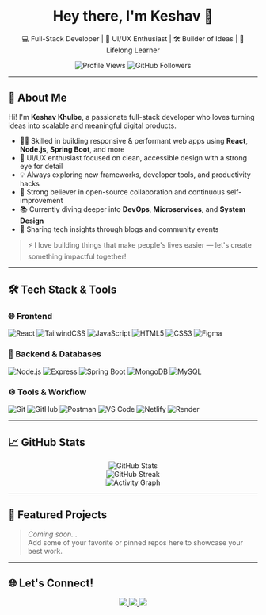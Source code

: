 <h1 align="center">Hey there, I'm Keshav 👋</h1>

<p align="center">
  💻 Full-Stack Developer | 🎨 UI/UX Enthusiast | 🛠️ Builder of Ideas | 🌱 Lifelong Learner
</p>

<p align="center">
  <img src="https://komarev.com/ghpvc/?username=keshav7662&label=Profile%20Views&color=0e75b6&style=flat" alt="Profile Views" />
  <img src="https://img.shields.io/github/followers/keshav7662?label=Followers&style=social" alt="GitHub Followers" />
</p>

---

## 🚀 About Me

Hi! I'm **Keshav Khulbe**, a passionate full-stack developer who loves turning ideas into scalable and meaningful digital products.

- 👨‍💻 Skilled in building responsive & performant web apps using **React**, **Node.js**, **Spring Boot**, and more
- 🎨 UI/UX enthusiast focused on clean, accessible design with a strong eye for detail
- 💡 Always exploring new frameworks, developer tools, and productivity hacks
- 🧠 Strong believer in open-source collaboration and continuous self-improvement
- 📚 Currently diving deeper into **DevOps**, **Microservices**, and **System Design**
- 📢 Sharing tech insights through blogs and community events

> ⚡ I love building things that make people's lives easier — let's create something impactful together!

---

## 🛠️ Tech Stack & Tools

### 🌐 Frontend
![React](https://img.shields.io/badge/React-%2361DAFB.svg?style=for-the-badge&logo=react&logoColor=black)
![TailwindCSS](https://img.shields.io/badge/TailwindCSS-%2338B2AC.svg?style=for-the-badge&logo=tailwind-css&logoColor=white)
![JavaScript](https://img.shields.io/badge/JavaScript-%23F7DF1E.svg?style=for-the-badge&logo=javascript&logoColor=black)
![HTML5](https://img.shields.io/badge/HTML5-%23E34F26.svg?style=for-the-badge&logo=html5&logoColor=white)
![CSS3](https://img.shields.io/badge/CSS3-%231572B6.svg?style=for-the-badge&logo=css3&logoColor=white)
![Figma](https://img.shields.io/badge/Figma-%23F24E1E.svg?style=for-the-badge&logo=figma&logoColor=white)

### 🔧 Backend & Databases
![Node.js](https://img.shields.io/badge/Node.js-%23339933.svg?style=for-the-badge&logo=node.js&logoColor=white)
![Express](https://img.shields.io/badge/Express-%23000000.svg?style=for-the-badge&logo=express&logoColor=white)
![Spring Boot](https://img.shields.io/badge/Spring_Boot-%236DB33F.svg?style=for-the-badge&logo=spring-boot&logoColor=white)
![MongoDB](https://img.shields.io/badge/MongoDB-%2347A248.svg?style=for-the-badge&logo=mongodb&logoColor=white)
![MySQL](https://img.shields.io/badge/MySQL-%234479A1.svg?style=for-the-badge&logo=mysql&logoColor=white)

### ⚙️ Tools & Workflow
![Git](https://img.shields.io/badge/Git-%23F05033.svg?style=for-the-badge&logo=git&logoColor=white)
![GitHub](https://img.shields.io/badge/GitHub-%23181717.svg?style=for-the-badge&logo=github&logoColor=white)
![Postman](https://img.shields.io/badge/Postman-FF6C37?style=for-the-badge&logo=postman&logoColor=white)
![VS Code](https://img.shields.io/badge/VS%20Code-%23007ACC.svg?style=for-the-badge&logo=visual-studio-code&logoColor=white)
![Netlify](https://img.shields.io/badge/Netlify-%23000000.svg?style=for-the-badge&logo=netlify&logoColor=white)
![Render](https://img.shields.io/badge/Render-%23000000.svg?style=for-the-badge&logo=render&logoColor=white)

---

## 📈 GitHub Stats

<p align="center">
  <img src="https://github-readme-stats.vercel.app/api?username=keshav7662&show_icons=true&theme=tokyonight&count_private=true&hide_title=true" alt="GitHub Stats" />
  <br />
  <img src="https://streak-stats.demolab.com?user=keshav7662&theme=tokyonight" alt="GitHub Streak" />
  <br />
  <img src="https://github-readme-activity-graph.vercel.app/graph?username=keshav7662&theme=react-dark" alt="Activity Graph" />
</p>

---

## 🌟 Featured Projects

> *Coming soon...*  
> Add some of your favorite or pinned repos here to showcase your best work.

---

## 🌐 Let's Connect!

<p align="center">
  <a href="https://keshavkumar.vercel.app" target="_blank">
    <img src="https://img.shields.io/badge/Portfolio-%2312100E.svg?style=for-the-badge&logo=firefox-browser&logoColor=white" />
  </a>
  <a href="https://www.linkedin.com/in/keshavkumar7662" target="_blank">
    <img src="https://img.shields.io/badge/LinkedIn-%230A66C2.svg?style=for-the-badge&logo=linkedin&logoColor=white" />
  </a>
  <a href="mailto:keshavverma472@gmail.com">
    <img src="https://img.shields.io/badge/Gmail-%23D14836.svg?style=for-the-badge&logo=gmail&logoColor=white" />
  </a>
</p>
